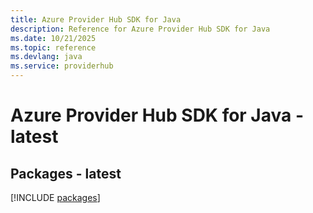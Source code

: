 ```yaml
---
title: Azure Provider Hub SDK for Java
description: Reference for Azure Provider Hub SDK for Java
ms.date: 10/21/2025
ms.topic: reference
ms.devlang: java
ms.service: providerhub
---
```

# Azure Provider Hub SDK for Java - latest
## Packages - latest
[!INCLUDE [packages](provider-hub-index.md)]